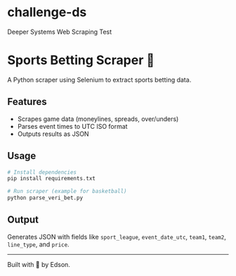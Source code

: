 # challenge-ds
Deeper Systems Web Scraping Test

# Sports Betting Scraper 🏀

A Python scraper using Selenium to extract sports betting data.

## Features
- Scrapes game data (moneylines, spreads, over/unders)
- Parses event times to UTC ISO format
- Outputs results as JSON

## Usage
```bash
# Install dependencies
pip install requirements.txt

# Run scraper (example for basketball)
python parse_veri_bet.py
```

## Output
Generates JSON with fields like `sport_league`, `event_date_utc`, `team1`, `team2`, `line_type`, and `price`.

---

Built with 🐍 by Edson.
